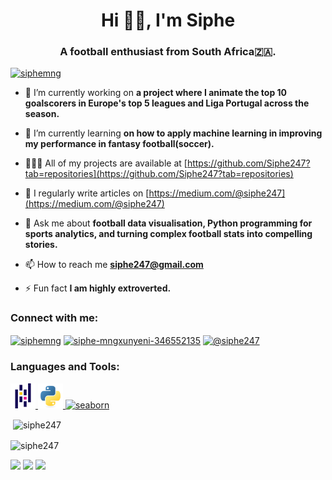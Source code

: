 <h1 align="center">Hi 👋🏽, I'm Siphe</h1>
<h3 align="center">A football enthusiast from South Africa🇿🇦.</h3>

<p align="left"> <a href="https://twitter.com/siphemng" target="blank"><img src="https://img.shields.io/twitter/follow/siphemng?logo=twitter&style=for-the-badge" alt="siphemng" /></a> </p>

- 🔬 I’m currently working on **a project where I animate the top 10 goalscorers in Europe's top 5 leagues and Liga Portugal across the season.**

- 🌱 I’m currently learning **on how to apply machine learning in improving my performance in fantasy football(soccer).**

- 👨🏽‍💻 All of my projects are available at [https://github.com/Siphe247?tab=repositories](https://github.com/Siphe247?tab=repositories)

- 📝 I regularly write articles on [https://medium.com/@siphe247](https://medium.com/@siphe247)

- 💬 Ask me about **football data visualisation, Python programming for sports analytics, and turning complex football stats into compelling stories.**

- 📫 How to reach me **siphe247@gmail.com**

- ⚡ Fun fact **I am highly extroverted.**

<h3 align="left">Connect with me:</h3>
<p align="left">
<a href="https://twitter.com/siphemng" target="blank"><img align="center" src="https://raw.githubusercontent.com/rahuldkjain/github-profile-readme-generator/master/src/images/icons/Social/twitter.svg" alt="siphemng" height="30" width="40" /></a>
<a href="https://linkedin.com/in/siphe-mngxunyeni-346552135" target="blank"><img align="center" src="https://raw.githubusercontent.com/rahuldkjain/github-profile-readme-generator/master/src/images/icons/Social/linked-in-alt.svg" alt="siphe-mngxunyeni-346552135" height="30" width="40" /></a>
<a href="https://medium.com/@siphe247" target="blank"><img align="center" src="https://raw.githubusercontent.com/rahuldkjain/github-profile-readme-generator/master/src/images/icons/Social/medium.svg" alt="@siphe247" height="30" width="40" /></a>
</p>

<h3 align="left">Languages and Tools:</h3>
<p align="left"> <a href="https://pandas.pydata.org/" target="_blank" rel="noreferrer"> <img src="https://raw.githubusercontent.com/devicons/devicon/2ae2a900d2f041da66e950e4d48052658d850630/icons/pandas/pandas-original.svg" alt="pandas" width="40" height="40"/> </a> <a href="https://www.python.org" target="_blank" rel="noreferrer"> <img src="https://raw.githubusercontent.com/devicons/devicon/master/icons/python/python-original.svg" alt="python" width="40" height="40"/> </a> <a href="https://seaborn.pydata.org/" target="_blank" rel="noreferrer"> <img src="https://seaborn.pydata.org/_images/logo-mark-lightbg.svg" alt="seaborn" width="40" height="40"/> </a> </p>

<p>&nbsp;<img align="center" src="https://github-readme-stats.vercel.app/api?username=siphe247&show_icons=true&locale=en" alt="siphe247" /></p>

<p><img align="center" src="https://github-readme-streak-stats.herokuapp.com/?user=siphe247&" alt="siphe247" /></p>

[![](https://visitcount.itsvg.in/api?id=siphe247&icon=0&color=0)](https://visitcount.itsvg.in)
![](https://github-readme-stats.vercel.app/api/top-langs/?username=siphe247&theme=default&hide_border=false&include_all_commits=false&count_private=false&layout=compact)
![](https://visitcount.itsvg.in/api?id=siphe247&icon=0&color=0)


